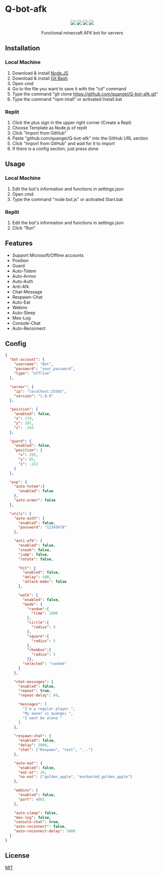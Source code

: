 # Q-bot-afk
<p align="center"> 
    <img src="https://img.shields.io/github/issues/quangei/Q-bot-afk">
    <img src="https://img.shields.io/github/forks/quangei/Q-bot-afk">
    <img src="https://img.shields.io/github/stars/quangei/Q-bot-afk">
    <img src="https://img.shields.io/github/license/quangei/Q-bot-afk">
</p>

<p align="center">
    Functional minecraft AFK bot for servers
</p>

## Installation

### Local Machine
  1. Download & install [Node.JS](https://nodejs.org/en/download/)
  2. Download & install [Git Bash](https://git-scm.com/downloads)
  3. Open cmd
  4. Go to the file you want to save it with the "cd" command
  5. Type the command "git clone https://github.com/quangei/Q-bot-afk.git"
  6. Type the command "npm íntall" or activated Install.bat

### Replit
  1. Click the plus sign in the upper right corner (Create a Repl)
  2. Choose Template as Node.js of replit
  3. Click "Import from GitHub"
  4. Paste "github.com/quangei/Q-bot-afk" into the GitHub URL section
  5. Click "Import from GitHub" and wait for it to import
  6. If there is a config section, just press done

## Usage

### Local Machine
  1. Edit the bot's information and functions in settings.json
  2. Open cmd
  3. Type the command "node bot.js" or activated Start.bat
     
### Replit
  1. Edit the bot's information and functions in settings.json
  2. Click "Run"

## Features

- Support Microsoft/Offline accounts
- Position
- Guard
- Auto-Totem
- Auto-Armor
- Auto-Auth
- Anti-Afk
- Chat-Message
- Respawn-Chat
- Auto-Eat
- Webinv
- Auto-Sleep
- Mes-Log
- Console-Chat
- Auto-Reconnect

## Config

```json
{
  "bot-account": {
    "username": "Bot",
    "password": "your_password",
    "type": "offline"
  },

  "server": {
    "ip": "localhost:25565",
    "version": "1.8.9"
  },

  "position": {
    "enabled": false,
    "x": 279,
    "y": 101,
    "z": -242
  },

  "guard": {
    "enabled": false,
    "position": {
      "x": 292,
      "y": 85,
      "z": -222
    }
  },

  "pvp": {
    "auto-totem":{
      "enabled": false
    },
    "auto-armor": false
  },

  "utils": {
    "auto-auth": {
      "enabled": false,
      "password": "12345678"
    },

    "anti-afk": {
      "enabled": false,
      "sneak": false,
      "jump": false,
      "rotate": false,

      "hit": {
        "enabled": false,
        "delay": 500,
        "attack-mobs": false
      },

      "walk": {
        "enabled": false,
        "mode": {
          "random":{
            "time": 1000
          },
          "circle":{
            "radius": 5
          },
          "square":{
            "radius": 5
          },
          "rhombus":{
            "radius": 5
          }},
        "selected": "random"
      }
    },

    "chat-messages": {
      "enabled": false,
      "repeat": true,
      "repeat-delay": 60,

      "messages": [
        "I'm a regular player ",
        "My owner is quangei ",
        "I want be alone "
      ]
    },

    "respawn-chat": {
      "enabled": false,
      "delay": 1000,
      "chat": ["Respawn", "text", "..."]
    },

    "auto-eat": {
      "enabled": false,
      "eat-at": 16,
      "no-eat": ["golden_apple", "enchanted_golden_apple"]
    },

    "webinv": {
      "enabled": false,
      "port": 4001
    },

    "auto-sleep": false,  
    "mes-log": false,
    "console-chat": true,
    "auto-reconnect": false,
    "auto-reconnect-delay": 5000
  }
}

```

## License
 [MIT](https://github.com/quangei/Q-bot-afk/blob/main/LICENSE)
